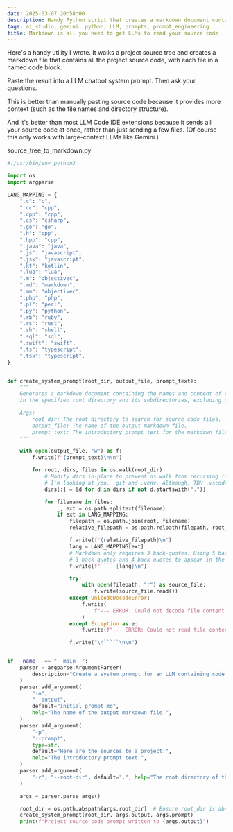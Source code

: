 ```yaml
---
date: 2025-03-07 20:58:00
description: Handy Python script that creates a markdown document containing all your source code, suitable for sending to a LLM.
tags: ai_studio, gemini, python, LLM, prompts, prompt_engineering
title: Markdown is all you need to get LLMs to read your source code
---
```


Here's a handy utility I wrote. It walks a project source tree and creates a markdown file that contains all the project source code, with each file in a named code block.

Paste the result into a LLM chatbot system prompt. Then ask your questions.

This is better than manually pasting source code because it provides more context (such as the file names and directory structure).

And it's better than most LLM Code IDE extensions because it sends all your source code at once, rather than just sending a few files. (Of course this only works with large-context LLMs like Gemini.)

source_tree_to_markdown.py
```python
#!/usr/bin/env python3

import os
import argparse

LANG_MAPPING = {
    ".c": "c",
    ".cc": "cpp",
    ".cpp": "cpp",
    ".cs": "csharp",
    ".go": "go",
    ".h": "cpp",
    ".hpp": "cpp",
    ".java": "java",
    ".js": "javascript",
    ".jsx": "javascript",
    ".kt": "kotlin",
    ".lua": "lua",
    ".m": "objectivec",
    ".md": "markdown",
    ".mm": "objectivec",
    ".php": "php",
    ".pl": "perl",
    ".py": "python",
    ".rb": "ruby",
    ".rs": "rust",
    ".sh": "shell",
    ".sql": "sql",
    ".swift": "swift",
    ".ts": "typescript",
    ".tsx": "typescript",
}


def create_system_prompt(root_dir, output_file, prompt_text):
    """
    Generates a markdown document containing the names and content of source code files
    in the specified root directory and its subdirectories, excluding directories starting with a period.

    Args:
        root_dir: The root directory to search for source code files.
        output_file: The name of the output markdown file.
        prompt_text: The introductory prompt text for the markdown file.
    """

    with open(output_file, "w") as f:
        f.write(f"{prompt_text}\n\n")

        for root, dirs, files in os.walk(root_dir):
            # Modify dirs in-place to prevent os.walk from recursing into directories starting with '.'.
            # I'm looking at you, .git and .venv. Although, TBH .vscode might be handy to send.
            dirs[:] = [d for d in dirs if not d.startswith(".")]

            for filename in files:
                _, ext = os.path.splitext(filename)
                if ext in LANG_MAPPING:
                    filepath = os.path.join(root, filename)
                    relative_filepath = os.path.relpath(filepath, root_dir)

                    f.write(f"{relative_filepath}\n")
                    lang = LANG_MAPPING[ext]
                    # Markdown only requires 3 back-quotes. Using 5 back-quotes allows
                    # 3 back-quotes and 4 back-quotes to appear in the quoted document.
                    f.write(f"`````{lang}\n")

                    try:
                        with open(filepath, "r") as source_file:
                            f.write(source_file.read())
                    except UnicodeDecodeError:
                        f.write(
                            f"--- ERROR: Could not decode file content (non-text file?) ---\n"
                        )
                    except Exception as e:
                        f.write(f"--- ERROR: Could not read file content: {e} ---\n")

                    f.write("\n`````\n\n")


if __name__ == "__main__":
    parser = argparse.ArgumentParser(
        description="Create a system prompt for an LLM containing code from source files, excluding dot directories."
    )
    parser.add_argument(
        "-o",
        "--output",
        default="initial_prompt.md",
        help="The name of the output markdown file.",
    )
    parser.add_argument(
        "-p",
        "--prompt",
        type=str,
        default="Here are the sources to a project:",
        help="The introductory prompt text.",
    )
    parser.add_argument(
        "-r", "--root-dir", default=".", help="The root directory of the source code."
    )

    args = parser.parse_args()

    root_dir = os.path.abspath(args.root_dir)  # Ensure root_dir is absolute path
    create_system_prompt(root_dir, args.output, args.prompt)
    print(f"Project source code prompt written to {args.output}")
```
